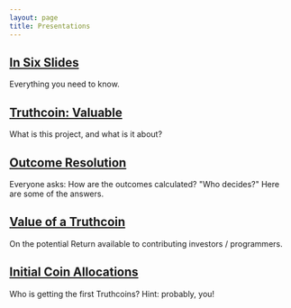 ```yaml
---
layout: page
title: Presentations
---
```


## [In Six Slides](six-slide-sprint.pdf)

Everything you need to know.


## [Truthcoin: Valuable](what-is-truthcoin.pdf)

What is this project, and what is it about?


## [Outcome Resolution](truthcoin-outcomes.pdf)

Everyone asks: How are the outcomes calculated? "Who decides?" Here are some of the answers.


## [Value of a Truthcoin](truthcoin-valuable.pdf)

On the potential Return available to contributing investors / programmers.


## [Initial Coin Allocations](initial-coin-allocations.pdf)

Who is getting the first Truthcoins? Hint: probably, you!








